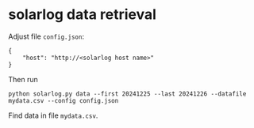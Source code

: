 # solarlog data retrieval


Adjust file `config.json`:
```
{
    "host": "http://<solarlog host name>"
}
``` 

Then run

```
python solarlog.py data --first 20241225 --last 20241226 --datafile mydata.csv --config config.json
```

Find data in file `mydata.csv`.

